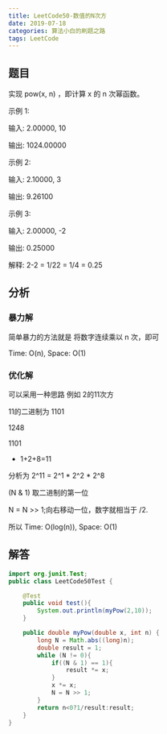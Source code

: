 ```yaml
---
title: LeetCode50-数值的N次方
date: 2019-07-18
categories: 算法小白的刷题之路
tags: LeetCode
---
```


## 题目
实现 pow(x, n) ，即计算 x 的 n 次幂函数。

示例 1:

输入: 2.00000, 10

输出: 1024.00000

示例 2:

输入: 2.10000, 3

输出: 9.26100

示例 3:

输入: 2.00000, -2

输出: 0.25000

解释: 2-2 = 1/22 = 1/4 = 0.25

## 分析

### 暴力解
简单暴力的方法就是 将数字连续乘以 n 次，即可

Time: O(n), Space: O(1)

### 优化解
可以采用一种思路 例如 2的11次方

11的二进制为 1101 

1248

1101

- 1+2+8=11

分析为 2^11 = 2^1 * 2^2 * 2^8

(N & 1) 取二进制的第一位

N = N >> 1;向右移动一位，数字就相当于 /2.

所以 Time: O(log(n)), Space: O(1)
## 解答

````java
import org.junit.Test;
public class LeetCode50Test {

	@Test
	public void test(){
		System.out.println(myPow(2,10));
	}

	public double myPow(double x, int n) {
		long N = Math.abs((long)n);
		double result = 1;
		while (N != 0){
			if((N & 1) == 1){
				result *= x;
			}
			x *= x;
			N = N >> 1;
		}
		return n<0?1/result:result;
	}
}

````









